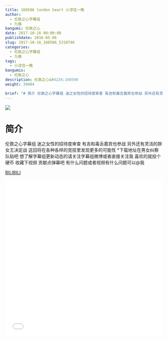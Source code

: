 ```yaml
---
title: 160506 london heart 小淳住一晚
author: 
  - 伦敦之心字幕组
  - 九條
bangumi: 伦敦之心
date: 2017-10-16 00:00:00
publishdate: 2016-05-06
slug: 2017-10-16_160506_5318746
categories: 
  - 伦敦之心字幕组
  - 九條
tags: 
  - 小淳住一晚
bangumis: 
  - 伦敦之心
description: 伦敦之心&#8226;160506
weight: 39494

brief: "# 简介 伦敦之心字幕组 迷之女性的招待度审查 有吉和毒舌嘉宾也参战 另外还有灵活的胖女王决定战 这回将在各种各样的竞技里发现更多的可能性 *下载地址在男女纠察队贴吧 想了解字幕组更新动态的请关注字幕组微博或者直接关注我 喜欢的就投个硬币 收藏下视频 贡献点弹幕吧 有什么问题或者视频有什么问题可以@我"
---
```


![](https://i.imgur.com/n0luc89.jpg)

# 简介  
伦敦之心字幕组 迷之女性的招待度审查 有吉和毒舌嘉宾也参战 另外还有灵活的胖女王决定战 这回将在各种各样的竞技里发现更多的可能性 *下载地址在男女纠察队贴吧 想了解字幕组更新动态的请关注字幕组微博或者直接关注我 喜欢的就投个硬币 收藏下视频 贡献点弹幕吧
有什么问题或者视频有什么问题可以@我

  [BILIBILI](https://www.bilibili.com/video/av5318746/)


<div class="vcontainer">  <iframe class='video' src="//www.bilibili.com/blackboard/player.html?aid=5318746" width="100%" height="500" frameborder="0" allowfullscreen="allowfullscreen"></iframe></div>
